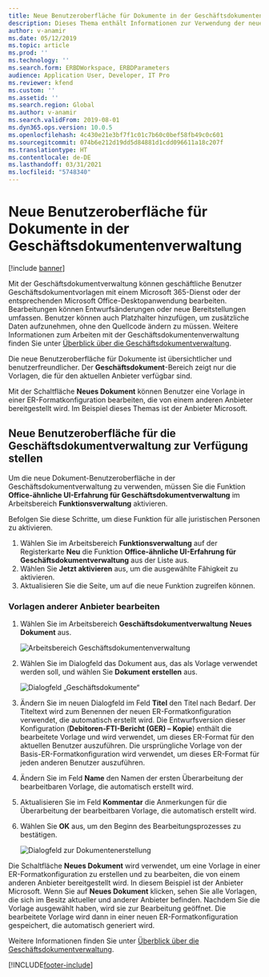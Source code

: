 ```yaml
---
title: Neue Benutzeroberfläche für Dokumente in der Geschäftsdokumentenverwaltung
description: Dieses Thema enthält Informationen zur Verwendung der neuen Benutzeroberfläche in der Geschäftsdokumentverwaltung-Funktion des Frameworks für elektronische Berichterstellung (EB).
author: v-anamir
ms.date: 05/12/2019
ms.topic: article
ms.prod: ''
ms.technology: ''
ms.search.form: ERBDWorkspace, ERBDParameters
audience: Application User, Developer, IT Pro
ms.reviewer: kfend
ms.custom: ''
ms.assetid: ''
ms.search.region: Global
ms.author: v-anamir
ms.search.validFrom: 2019-08-01
ms.dyn365.ops.version: 10.0.5
ms.openlocfilehash: 4c430e21e3bf7f1c01c7b60c0bef58fb49c0c601
ms.sourcegitcommit: 074b6e212d19dd5d84881d1cdd096611a18c207f
ms.translationtype: HT
ms.contentlocale: de-DE
ms.lasthandoff: 03/31/2021
ms.locfileid: "5748340"
---
```

# <a name="new-document-user-interface-in-business-document-management"></a>Neue Benutzeroberfläche für Dokumente in der Geschäftsdokumentenverwaltung

[!include [banner](../includes/banner.md)]

Mit der Geschäftsdokumentverwaltung können geschäftliche Benutzer Geschäftsdokumentvorlagen mit einem Microsoft 365-Dienst oder der entsprechenden Microsoft Office-Desktopanwendung bearbeiten. Bearbeitungen können Entwurfsänderungen oder neue Bereitstellungen umfassen. Benutzer können auch Platzhalter hinzufügen, um zusätzliche Daten aufzunehmen, ohne den Quellcode ändern zu müssen. Weitere Informationen zum Arbeiten mit der Geschäftsdokumentenverwaltung finden Sie unter [Überblick über die Geschäftsdokumentverwaltung](er-business-document-management.md).

Die neue Benutzeroberfläche für Dokumente ist übersichtlicher und benutzerfreundlicher. Der **Geschäftsdokument**-Bereich zeigt nur die Vorlagen, die für den aktuellen Anbieter verfügbar sind.

Mit der Schaltfläche **Neues Dokument** können Benutzer eine Vorlage in einer ER-Formatkonfiguration bearbeiten, die von einem anderen Anbieter bereitgestellt wird. Im Beispiel dieses Themas ist der Anbieter Microsoft.

## <a name="make-the-new-document-ui-in-business-document-management-available"></a>Neue Benutzeroberfläche für die Geschäftsdokumentverwaltung zur Verfügung stellen

Um die neue Dokument-Benutzeroberfläche in der Geschäftsdokumentverwaltung zu verwenden, müssen Sie die Funktion **Office-ähnliche UI-Erfahrung für Geschäftsdokumentverwaltung** im Arbeitsbereich **Funktionsverwaltung** aktivieren.

Befolgen Sie diese Schritte, um diese Funktion für alle juristischen Personen zu aktivieren.

1. Wählen Sie im Arbeitsbereich **Funktionsverwaltung** auf der Registerkarte **Neu** die Funktion **Office-ähnliche UI-Erfahrung für Geschäftsdokumentverwaltung** aus der Liste aus.
2. Wählen Sie **Jetzt aktivieren** aus, um die ausgewählte Fähigkeit zu aktivieren.
3. Aktualisieren Sie die Seite, um auf die neue Funktion zugreifen können.

### <a name="edit-templates-that-are-owned-by-other-providers"></a>Vorlagen anderer Anbieter bearbeiten

1. Wählen Sie im Arbeitsbereich **Geschäftsdokumentverwaltung** **Neues Dokument** aus.

    ![Arbeitsbereich Geschäftsdokumentenverwaltung](./media/BDM_overview_new_template1.png)

2. Wählen Sie im Dialogfeld das Dokument aus, das als Vorlage verwendet werden soll, und wählen Sie **Dokument erstellen** aus.

    ![Dialogfeld „Geschäftsdokumente“](./media/BDM_overview_new_template2.png)

3. Ändern Sie im neuen Dialogfeld im Feld **Titel** den Titel nach Bedarf. Der Titeltext wird zum Benennen der neuen ER-Formatkonfiguration verwendet, die automatisch erstellt wird. Die Entwurfsversion dieser Konfiguration (**Debitoren-FTI-Bericht (GER) – Kopie**) enthält die bearbeitete Vorlage und wird verwendet, um dieses ER-Format für den aktuellen Benutzer auszuführen. Die ursprüngliche Vorlage von der Basis-ER-Formatkonfiguration wird verwendet, um dieses ER-Format für jeden anderen Benutzer auszuführen.
4. Ändern Sie im Feld **Name** den Namen der ersten Überarbeitung der bearbeitbaren Vorlage, die automatisch erstellt wird.
5. Aktualisieren Sie im Feld **Kommentar** die Anmerkungen für die Überarbeitung der bearbeitbaren Vorlage, die automatisch erstellt wird.
6. Wählen Sie **OK** aus, um den Beginn des Bearbeitungsprozesses zu bestätigen.

    ![Dialogfeld zur Dokumentenerstellung](./media/BDM_overview_new_template3.png)

Die Schaltfläche **Neues Dokument** wird verwendet, um eine Vorlage in einer ER-Formatkonfiguration zu erstellen und zu bearbeiten, die von einem anderen Anbieter bereitgestellt wird. In diesem Beispiel ist der Anbieter Microsoft. Wenn Sie auf **Neues Dokument** klicken, sehen Sie alle Vorlagen, die sich im Besitz aktueller und anderer Anbieter befinden. Nachdem Sie die Vorlage ausgewählt haben, wird sie zur Bearbeitung geöffnet. Die bearbeitete Vorlage wird dann in einer neuen ER-Formatkonfiguration gespeichert, die automatisch generiert wird.

Weitere Informationen finden Sie unter [Überblick über die Geschäftsdokumentverwaltung](er-business-document-management.md).


[!INCLUDE[footer-include](../../../includes/footer-banner.md)]